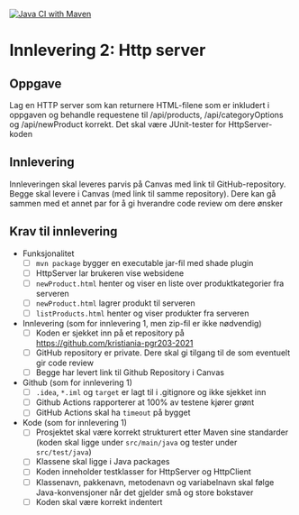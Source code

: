 [![Java CI with Maven](https://github.com/kristiania-pgr203-2021/pgr203-innlevering-2-sani-bagh/actions/workflows/maven.yml/badge.svg?branch=main)](https://github.com/kristiania-pgr203-2021/pgr203-innlevering-2-sani-bagh/actions/workflows/maven.yml)


# Innlevering 2: Http server

## Oppgave

Lag en HTTP server som kan returnere HTML-filene som er inkludert i oppgaven og behandle requestene til /api/products, /api/categoryOptions og /api/newProduct korrekt. Det skal være JUnit-tester for HttpServer-koden

## Innlevering

Innleveringen skal leveres parvis på Canvas med link til GitHub-repository. Begge skal levere i Canvas (med link til
samme repository). Dere kan gå sammen med et annet par for å gi hverandre code review om dere ønsker

## Krav til innlevering

* Funksjonalitet
    * [ ] `mvn package` bygger en executable jar-fil med shade plugin
    * [ ] HttpServer lar brukeren vise websidene
    * [ ] `newProduct.html` henter og viser en liste over produktkategorier fra serveren
    * [ ] `newProduct.html` lagrer produkt til serveren
    * [ ] `listProducts.html` henter og viser produkter fra serveren
* Innlevering (som for innlevering 1, men zip-fil er ikke nødvendig)
    * [ ] Koden er sjekket inn på et repository på https://github.com/kristiania-pgr203-2021
    * [ ] GitHub repository er private. Dere skal gi tilgang til de som eventuelt gir code review
    * [ ] Begge har levert link til Github Repository i Canvas
* Github (som for innlevering 1)
    * [ ] `.idea`, `*.iml` og `target` er lagt til i .gitignore og ikke sjekket inn
    * [ ] Github Actions rapporterer at 100% av testene kjører grønt
    * [ ] GitHub Actions skal ha `timeout` på bygget
* Kode (som for innlevering 1)
    * [ ] Prosjektet skal være korrekt strukturert etter Maven sine standarder (koden skal ligge under `src/main/java` og tester under `src/test/java`)
    * [ ] Klassene skal ligge i Java packages
    * [ ] Koden inneholder testklasser for HttpServer og HttpClient
    * [ ] Klassenavn, pakkenavn, metodenavn og variabelnavn skal følge Java-konvensjoner når det gjelder små og store bokstaver
    * [ ] Koden skal være korrekt indentert
